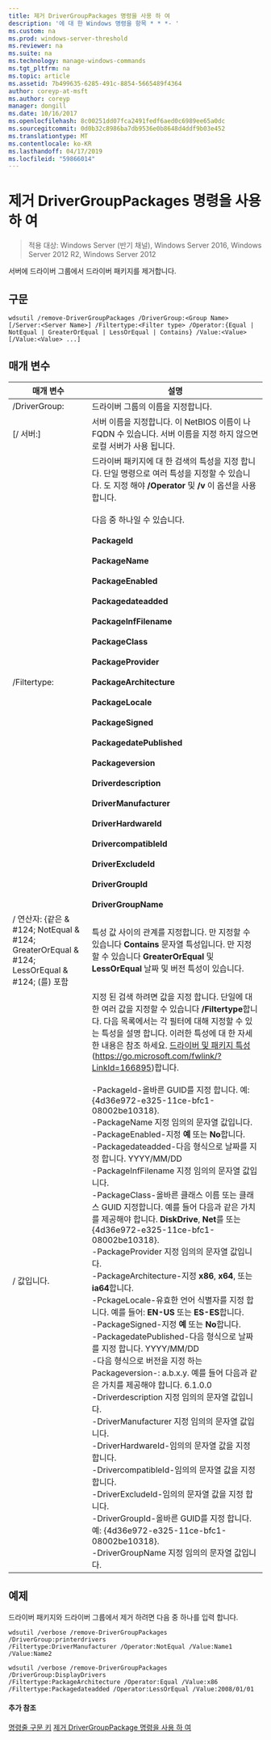 ```yaml
---
title: 제거 DriverGroupPackages 명령을 사용 하 여
description: '에 대 한 Windows 명령을 항목 * * *- '
ms.custom: na
ms.prod: windows-server-threshold
ms.reviewer: na
ms.suite: na
ms.technology: manage-windows-commands
ms.tgt_pltfrm: na
ms.topic: article
ms.assetid: 7b499635-6285-491c-8854-5665489f4364
author: coreyp-at-msft
ms.author: coreyp
manager: dongill
ms.date: 10/16/2017
ms.openlocfilehash: 8c00251dd07fca2491fedf6aed0c6989ee65a0dc
ms.sourcegitcommit: 0d0b32c8986ba7db9536e0b8648d4ddf9b03e452
ms.translationtype: MT
ms.contentlocale: ko-KR
ms.lasthandoff: 04/17/2019
ms.locfileid: "59866014"
---
```

# <a name="using-the-remove-drivergrouppackages-command"></a>제거 DriverGroupPackages 명령을 사용 하 여

>적용 대상: Windows Server (반기 채널), Windows Server 2016, Windows Server 2012 R2, Windows Server 2012

서버에 드라이버 그룹에서 드라이버 패키지를 제거합니다.
## <a name="syntax"></a>구문
```
wdsutil /remove-DriverGroupPackages /DriverGroup:<Group Name> [/Server:<Server Name>] /Filtertype:<Filter type> /Operator:{Equal | NotEqual | GreaterOrEqual | LessOrEqual | Contains} /Value:<Value> [/Value:<Value> ...]
```
## <a name="parameters"></a>매개 변수
|매개 변수|설명|
|-------|--------|
|/DriverGroup:<Group Name>|드라이버 그룹의 이름을 지정합니다.|
|[/ 서버:<Server name>]|서버 이름을 지정합니다. 이 NetBIOS 이름이 나 FQDN 수 있습니다. 서버 이름을 지정 하지 않으면 로컬 서버가 사용 됩니다.|
|/Filtertype:<Filter type>|드라이버 패키지에 대 한 검색의 특성을 지정 합니다. 단일 명령으로 여러 특성을 지정할 수 있습니다. 도 지정 해야 **/Operator** 및 **/v** 이 옵션을 사용 합니다.<br /><br /><Filter type> 다음 중 하나일 수 있습니다.<br /><br />**PackageId**<br /><br />**PackageName**<br /><br />**PackageEnabled**<br /><br />**Packagedateadded**<br /><br />**PackageInfFilename**<br /><br />**PackageClass**<br /><br />**PackageProvider**<br /><br />**PackageArchitecture**<br /><br />**PackageLocale**<br /><br />**PackageSigned**<br /><br />**PackagedatePublished**<br /><br />**Packageversion**<br /><br />**Driverdescription**<br /><br />**DriverManufacturer**<br /><br />**DriverHardwareId**<br /><br />**DrivercompatibleId**<br /><br />**DriverExcludeId**<br /><br />**DriverGroupId**<br /><br />**DriverGroupName**|
|/ 연산자: {같은 & #124; NotEqual & #124; GreaterOrEqual & #124; LessOrEqual & #124; (를) 포함|특성 값 사이의 관계를 지정합니다. 만 지정할 수 있습니다 **Contains** 문자열 특성입니다. 만 지정할 수 있습니다 **GreaterOrEqual** 및 **LessOrEqual** 날짜 및 버전 특성이 있습니다.|
|/ 값입니다.<Value>|지정 된 검색 하려면 값을 지정 <attribute>합니다. 단일에 대 한 여러 값을 지정할 수 있습니다 **/Filtertype**합니다. 다음 목록에서는 각 필터에 대해 지정할 수 있는 특성을 설명 합니다. 이러한 특성에 대 한 자세한 내용은 참조 하세요. [드라이버 및 패키지 특성](https://go.microsoft.com/fwlink/?LinkId=166895) (https://go.microsoft.com/fwlink/?LinkId=166895)합니다.<br /><br />-PackageId-올바른 GUID를 지정 합니다. 예: {4d36e972-e325-11ce-bfc1-08002be10318}.<br />-PackageName 지정 임의의 문자열 값입니다.<br />-PackageEnabled-지정 **예** 또는 **No**합니다.<br />-Packagedateadded-다음 형식으로 날짜를 지정 합니다. YYYY/MM/DD<br />-PackageInfFilename 지정 임의의 문자열 값입니다.<br />-PackageClass-올바른 클래스 이름 또는 클래스 GUID 지정합니다. 예를 들어 다음과 같은 가치를 제공해야 합니다. **DiskDrive**, **Net**를 또는 {4d36e972-e325-11ce-bfc1-08002be10318}.<br />-PackageProvider 지정 임의의 문자열 값입니다.<br />-PackageArchitecture-지정 **x86**, **x64**, 또는 **ia64**합니다.<br />-PckageLocale-유효한 언어 식별자를 지정 합니다. 예를 들어: **EN-US** 또는 **ES-ES**합니다.<br />-PackageSigned-지정 **예** 또는 **No**합니다.<br />-PackagedatePublished-다음 형식으로 날짜를 지정 합니다. YYYY/MM/DD<br />-다음 형식으로 버전을 지정 하는 Packageversion-: a.b.x.y. 예를 들어 다음과 같은 가치를 제공해야 합니다. 6.1.0.0<br />-Driverdescription 지정 임의의 문자열 값입니다.<br />-DriverManufacturer 지정 임의의 문자열 값입니다.<br />-DriverHardwareId-임의의 문자열 값을 지정 합니다.<br />-DrivercompatibleId-임의의 문자열 값을 지정 합니다.<br />-DriverExcludeId-임의의 문자열 값을 지정 합니다.<br />-DriverGroupId-올바른 GUID를 지정 합니다. 예: {4d36e972-e325-11ce-bfc1-08002be10318}.<br />-DriverGroupName 지정 임의의 문자열 값입니다.|
## <a name="BKMK_examples"></a>예제
드라이버 패키지와 드라이버 그룹에서 제거 하려면 다음 중 하나를 입력 합니다.
```
wdsutil /verbose /remove-DriverGroupPackages /DriverGroup:printerdrivers
/Filtertype:DriverManufacturer /Operator:NotEqual /Value:Name1 /Value:Name2
```
```
wdsutil /verbose /remove-DriverGroupPackages /DriverGroup:DisplayDrivers
/Filtertype:PackageArchitecture /Operator:Equal /Value:x86
/Filtertype:Packagedateadded /Operator:LessOrEqual /Value:2008/01/01
```
#### <a name="additional-references"></a>추가 참조
[명령줄 구문 키](command-line-syntax-key.md)
[제거 DriverGroupPackage 명령을 사용 하 여](using-the-remove-drivergrouppackage-command.md)
